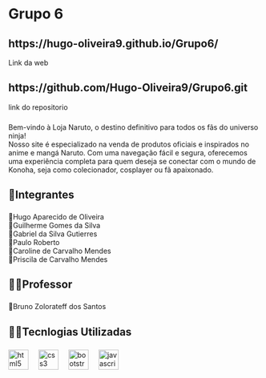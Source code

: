 <h1 align="left">Grupo 6</h1>

<h2>https://hugo-oliveira9.github.io/Grupo6/</h2> Link da web
<h2>https://github.com/Hugo-Oliveira9/Grupo6.git</h2> link do repositorio

###

<p align="left">Bem-vindo à Loja Naruto, o destino definitivo para todos os fãs do universo ninja!<br>Nosso site é especializado na venda de produtos oficiais e inspirados no anime e mangá Naruto. Com uma navegação fácil e segura, oferecemos uma experiência completa para quem deseja se conectar com o mundo de Konoha, seja como colecionador, cosplayer ou fã apaixonado.</p>

###

<h2 align="left">👥Integrantes</h2>

###

<p align="left">👤Hugo Aparecido de Oliveira<br>👤Guilherme Gomes da Silva<br>👤Gabriel da Silva Gutierres<br>👤Paulo Roberto<br>👤Caroline de Carvalho Mendes<br>👤Priscila de Carvalho Mendes</p>

###

<h2 align="left">👨‍🏫Professor</h2>

###

<p align="left">👤Bruno Zolorateff dos Santos</p>

###

<h2 align="left">🧑‍💻Tecnlogias Utilizadas</h2>

###

<div align="left">
  <img src="https://cdn.jsdelivr.net/gh/devicons/devicon/icons/html5/html5-original.svg" height="40" alt="html5 logo"  />
  <img width="12" />
  <img src="https://cdn.jsdelivr.net/gh/devicons/devicon/icons/css3/css3-original.svg" height="40" alt="css3 logo"  />
  <img width="12" />
  <img src="https://cdn.jsdelivr.net/gh/devicons/devicon/icons/bootstrap/bootstrap-original.svg" height="40" alt="bootstrap logo"  />
  <img width="12" />
  <img src="https://cdn.jsdelivr.net/gh/devicons/devicon/icons/javascript/javascript-original.svg" height="40" alt="javascript logo"  />
</div>

###
